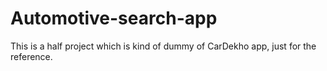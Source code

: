 # Automotive-search-app
This is a half project which is kind of dummy of CarDekho app, just for the reference.
